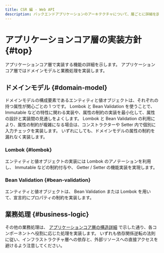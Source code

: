 ```yaml
---
title: CSR 編 - Web API
description: バックエンドアプリケーションのアーキテクチャについて、層ごとに詳細を説明します。
---
```


# アプリケーションコア層の実装方針 {#top}

アプリケーションコア層で実装する機能の詳細を示します。
アプリケーションコア層ではドメインモデルと業務処理を実装します。

## ドメインモデル {#domain-model}

ドメインモデルの構成要素であるエンティティと値オブジェクトは、それぞれの持つ属性が関心ごとの 1 つです。
Lombok と Bean Validation を使うことで、 Immutable などの特性に関わる実装や、属性の制約の実装を最小化して、属性の設計と実装間の見通しをよくします。
Lombok と Bean Validation の利用により、属性の制約が複雑になる場合は、コンストラクターや Setter 内で個別に入力チェックを実装します。
いずれにしても、ドメインモデルの属性の制約を漏れなく実装します。

### Lombok {#lombok}

エンティティと値オブジェクトの実装には Lombok のアノテーションを利用し、 Immutable などの制約付与や、 Getter / Setter の機能実装を実現します。

### Bean Validation {#bean-validation}

エンティティと値オブジェクトは、 Bean Validation または Lombok を用いて、宣言的にプロパティの制約を実装します。

## 業務処理 {#business-logic}

その他の業務処理は、 [アプリケーションコア層の構造詳細](./index.md#application-core) で示した通り、各コンポーネントへ役割に応じた処理を実装します。
いずれも依存関係逆転の法則に従い、インフラストラクチャ層への依存と、外部リソースへの直接アクセスを避けるよう注意してください。
